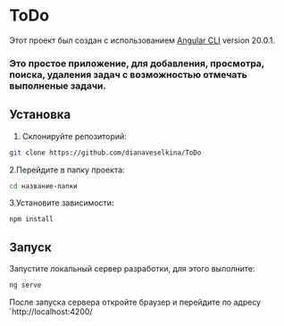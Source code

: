 # ToDo

Этот проект был создан с использованием [Angular CLI](https://github.com/angular/angular-cli) version 20.0.1.
### Это простое приложение, для добавления, просмотра, поиска, удаления задач с возможностью отмечать выполненые задачи.

## Установка

1. Склонируйте репозиторий:
```bash
git clone https://github.com/dianaveselkina/ToDo
```
2.Перейдите в папку проекта:
```bash
cd название-папки
```
3.Установите зависимости:
```bash
npm install
```

## Запуск

Запустите локальный сервер разработки, для этого выполните:

```bash
ng serve
```

После запуска сервера откройте браузер и перейдите по адресу `http://localhost:4200/
